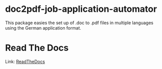 # doc2pdf-job-application-automator
This package easies the set up of .doc to .pdf files in multiple languages using the German application format.

Read The Docs
==================
Link: [ReadTheDocs](https://doc2pdf-job-application-automator.readthedocs.io/en/latest/)